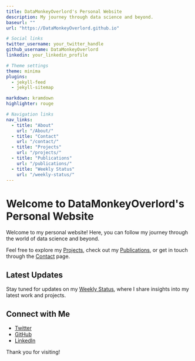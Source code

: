 ```yaml
---
title: DataMonkeyOverlord's Personal Website
description: My journey through data science and beyond.
baseurl: ""
url: "https://DataMonkeyOverlord.github.io"

# Social links
twitter_username: your_twitter_handle
github_username: DataMonkeyOverlord
linkedin: your_linkedin_profile

# Theme settings
theme: minima
plugins:
  - jekyll-feed
  - jekyll-sitemap

markdown: kramdown
highlighter: rouge

# Navigation links
nav_links:
  - title: "About"
    url: "/About/"
  - title: "Contact"
    url: "/contact/"
  - title: "Projects"
    url: "/projects/"
  - title: "Publications"
    url: "/publications/"
  - title: "Weekly Status"
    url: "/weekly-status/"
---
```


# Welcome to DataMonkeyOverlord's Personal Website

Welcome to my personal website! Here, you can follow my journey through the world of data science and beyond. 

Feel free to explore my [Projects](/projects/), check out my [Publications](/publications/), or get in touch through the [Contact](/contact/) page.

## Latest Updates

Stay tuned for updates on my [Weekly Status](/weekly-status/), where I share insights into my latest work and projects.

## Connect with Me

- [Twitter](https://twitter.com/your_twitter_handle)
- [GitHub](https://github.com/DataMonkeyOverlord)
- [LinkedIn](https://www.linkedin.com/in/your_linkedin_profile)

Thank you for visiting!
